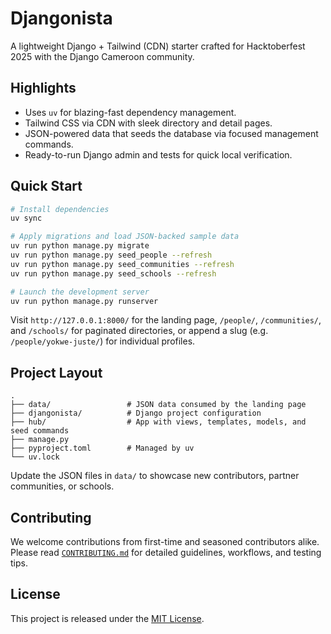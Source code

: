 # Djangonista

A lightweight Django + Tailwind (CDN) starter crafted for Hacktoberfest 2025 with the Django Cameroon community.

## Highlights

- Uses `uv` for blazing-fast dependency management.
- Tailwind CSS via CDN with sleek directory and detail pages.
- JSON-powered data that seeds the database via focused management commands.
- Ready-to-run Django admin and tests for quick local verification.

## Quick Start

```bash
# Install dependencies
uv sync

# Apply migrations and load JSON-backed sample data
uv run python manage.py migrate
uv run python manage.py seed_people --refresh
uv run python manage.py seed_communities --refresh
uv run python manage.py seed_schools --refresh

# Launch the development server
uv run python manage.py runserver
```

Visit `http://127.0.0.1:8000/` for the landing page, `/people/`, `/communities/`, and `/schools/` for paginated directories, or append a slug (e.g. `/people/yokwe-juste/`) for individual profiles.

## Project Layout

```text
.
├── data/                 # JSON data consumed by the landing page
├── djangonista/          # Django project configuration
├── hub/                  # App with views, templates, models, and seed commands
├── manage.py
├── pyproject.toml        # Managed by uv
└── uv.lock
```

Update the JSON files in `data/` to showcase new contributors, partner communities, or schools.

## Contributing

We welcome contributions from first-time and seasoned contributors alike. Please read [`CONTRIBUTING.md`](CONTRIBUTING.md) for detailed guidelines, workflows, and testing tips.

## License

This project is released under the [MIT License](LICENSE).
